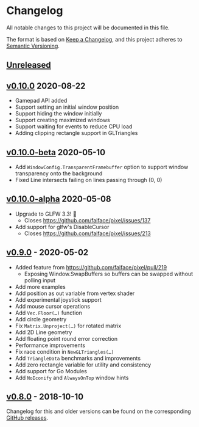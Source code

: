 # Changelog
All notable changes to this project will be documented in this file.

The format is based on [Keep a Changelog](https://keepachangelog.com/en/1.0.0/),
and this project adheres to [Semantic Versioning](https://semver.org/spec/v2.0.0.html).

## [Unreleased]

## [v0.10.0] 2020-08-22
- Gamepad API added
- Support setting an initial window position
- Support hiding the window initially
- Support creating maximized windows
- Support waiting for events to reduce CPU load
- Adding clipping rectangle support in GLTriangles

## [v0.10.0-beta] 2020-05-10
- Add `WindowConfig.TransparentFramebuffer` option to support window transparency onto the background
- Fixed Line intersects failing on lines passing through (0, 0)

## [v0.10.0-alpha] 2020-05-08
- Upgrade to GLFW 3.3! :tada:
  - Closes https://github.com/faiface/pixel/issues/137
- Add support for glfw's DisableCursor
  - Closes https://github.com/faiface/pixel/issues/213

## [v0.9.0] - 2020-05-02
- Added feature from https://github.com/faiface/pixel/pull/219
  - Exposing Window.SwapBuffers so buffers can be swapped without polling input
- Add more examples
- Add position as out variable from vertex shader
- Add experimental joystick support
- Add mouse cursor operations
- Add `Vec.Floor(…)` function
- Add circle geometry
- Fix `Matrix.Unproject(…)` for rotated matrix
- Add 2D Line geometry
- Add floating point round error correction
- Performance improvements
- Fix race condition in `NewGLTriangles(…)`
- Add `TriangleData` benchmarks and improvements
- Add zero rectangle variable for utility and consistency
- Add support for Go Modules
- Add `NoIconify` and `AlwaysOnTop` window hints


## [v0.8.0] - 2018-10-10
Changelog for this and older versions can be found on the corresponding [GitHub
releases](https://github.com/faiface/pixel/releases).

[Unreleased]: https://github.com/faiface/pixel/compare/v0.10.0...HEAD
[v0.10.0]: https://github.com/faiface/pixel/compare/v0.10.0-beta...v0.10.0
[v0.10.0-beta]: https://github.com/faiface/pixel/compare/v0.10.0-alpha...v0.10.0-beta
[v0.10.0-alpha]: https://github.com/faiface/pixel/compare/v0.9.0...v0.10.0-alpha
[v0.9.0]: https://github.com/faiface/pixel/compare/v0.8.0...v0.9.0
[v0.8.0]: https://github.com/faiface/pixel/releases/tag/v0.8.0

